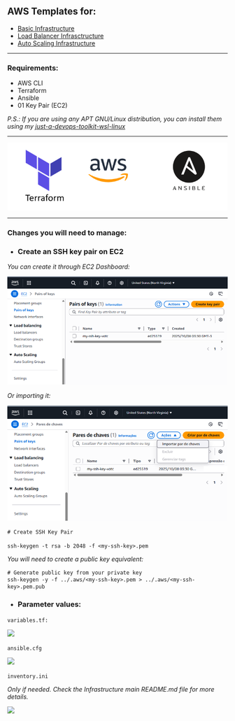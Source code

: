 ## AWS Templates for:

- <a href="aws-basic-infra/README.md">Basic Infrastructure</a>
- <a href="aws-load-balancer-infra/README.md">Load Balancer Infrasctructure</a>
- <a href="aws-auto-scaling-infra/README.md">Auto Scaling Infrastructure</a>

<hr>

### Requirements:

- AWS CLI
- Terraform
- Ansible
- 01 Key Pair (EC2)

<i>P.S.: If you are using any APT GNU/Linux distribution, you can install them using my <a href="https://github.com/rodneyazev/just-a-devops-toolkit-wsl-linux">just-a-devops-toolkit-wsl-linux</a></i>

<hr>

<p align="center">
  <img src="readme-img/logos.png" alt="logos" />
</p>

<hr>

### Changes you will need to manage:

- ### Create an SSH key pair on EC2

<i>You can create it through EC2 Dashboard:</i>

<img src="readme-img/ssh-key-1.png" />

<i>Or importing it:</i>

<img src="readme-img/ssh-key-2.png" />

```
# Create SSH Key Pair

ssh-keygen -t rsa -b 2048 -f <my-ssh-key>.pem
```

<i>You will need to create a public key equivalent:</i>

```
# Generate public key from your private key
ssh-keygen -y -f ../.aws/<my-ssh-key>.pem > ../.aws/<my-ssh-key>.pem.pub
```

- ### Parameter values:

```variables.tf:```

<img src="readme-img/variables.png" /> 

```ansible.cfg```

<img src="readme-img/ansible.png" />

```inventory.ini```

<i>Only if needed. Check the Infrastructure main README.md file for more details.</i>

<img src="readme-img/inventory.png" />